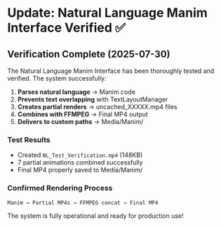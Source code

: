 # Update: Natural Language Manim Interface Verified ✅

## Verification Complete (2025-07-30)

The Natural Language Manim Interface has been thoroughly tested and verified. The system successfully:

1. **Parses natural language** → Manim code
2. **Prevents text overlapping** with TextLayoutManager
3. **Creates partial renders** → uncached_XXXXX.mp4 files
4. **Combines with FFMPEG** → Final MP4 output
5. **Delivers to custom paths** → Media/Manim/

### Test Results
- Created `NL_Test_Verification.mp4` (148KB)
- 7 partial animations combined successfully
- Final MP4 properly saved to Media/Manim/

### Confirmed Rendering Process
```
Manim → Partial MP4s → FFMPEG concat → Final MP4
```

The system is fully operational and ready for production use!
